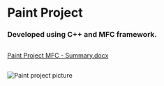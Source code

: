 # Paint Project
### Developed using C++ and MFC framework.
##
[Paint Project MFC - Summary.docx](https://github.com/Almoglevi1/Paint-Project/files/9854237/Paint.Project.MFC.-.Summary.docx)
##
![Paint project picture](https://user-images.githubusercontent.com/104142355/197595949-bcb82733-2f76-4c02-ad23-8e4fb258f953.png)

